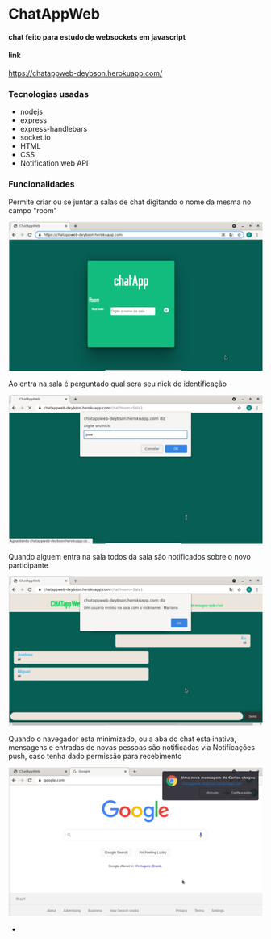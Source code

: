# ChatAppWeb

#### chat feito para estudo de websockets em javascript

#### link

https://chatappweb-deybson.herokuapp.com/

### Tecnologias usadas

- nodejs
- express
- express-handlebars
- socket.io
- HTML
- CSS
- Notification web API

### Funcionalidades

Permite criar ou se juntar a salas de chat digitando o nome da mesma no campo "room"

![Screeshot](screenshots/chatappweb-home.png)

Ao entra na sala é perguntado qual sera seu nick de identificação

![Screeshot](screenshots/chatappweb-nick.png)

Quando alguem entra na sala todos da sala são notificados sobre o novo participante

![Screeshot](screenshots/chatappweb-alertdeentradanasala.png)

Quando o navegador esta minimizado, ou a aba do chat esta inativa, mensagens e entradas de novas pessoas são notificadas via Notificações push, caso tenha dado permissão para recebimento

![Screeshot](screenshots/chatappweb-notification.png)

-
